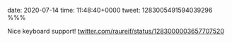 date: 2020-07-14
time: 11:48:40+0000
tweet: 1283005491594039296
%%%

Nice keyboard support! [twitter.com/raureif/status/1283000003657707520](https://twitter.com/raureif/status/1283000003657707520)
